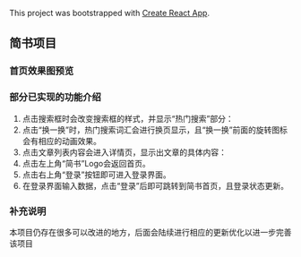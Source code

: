 This project was bootstrapped with [Create React App](https://github.com/facebook/create-react-app).

## 简书项目

### 首页效果图预览

### 部分已实现的功能介绍

1. 点击搜索框时会改变搜索框的样式，并显示“热门搜索”部分：
2. 点击“换一换”时，热门搜索词汇会进行换页显示，且“换一换”前面的旋转图标会有相应的动画效果。
3. 点击文章列表内容会进入详情页，显示出文章的具体内容：
4. 点击左上角“简书”Logo会返回首页。
5. 点击右上角“登录”按钮即可进入登录界面。
6. 在登录界面输入数据，点击“登录”后即可跳转到简书首页，且登录状态更新。

### 补充说明

本项目仍存在很多可以改进的地方，后面会陆续进行相应的更新优化以进一步完善该项目


